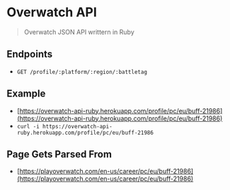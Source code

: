 # Overwatch API
> Overwatch JSON API writtern in Ruby

## Endpoints
- `GET /profile/:platform/:region/:battletag`

## Example
- [https://overwatch-api-ruby.herokuapp.com/profile/pc/eu/buff-21986](https://overwatch-api-ruby.herokuapp.com/profile/pc/eu/buff-21986)
- `curl -i https://overwatch-api-ruby.herokuapp.com/profile/pc/eu/buff-21986`

## Page Gets Parsed From
- [https://playoverwatch.com/en-us/career/pc/eu/buff-21986](https://playoverwatch.com/en-us/career/pc/eu/buff-21986)

